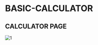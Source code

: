 # BASIC-CALCULATOR

## CALCULATOR PAGE

![1](https://github.com/Javith-farkhan/BASIC-CALCULATOR/assets/94296805/b8efffe2-ded1-4d30-a713-8e326aed7012)
